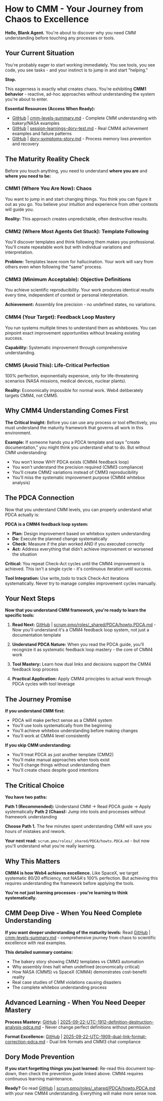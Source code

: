 # How to CMM - Your Journey from Chaos to Excellence

**Hello, Blank Agent.** You're about to discover why you need CMM understanding before touching any processes or tools.

## Your Current Situation

You're probably eager to start working immediately. You see tools, you see code, you see tasks - and your instinct is to jump in and start "helping." 

**Stop.**

This eagerness is exactly what creates chaos. You're exhibiting **CMM1 behavior** - reactive, ad-hoc approaches without understanding the system you're about to enter.

**Essential Resources (Access When Ready):**
- [GitHub](https://github.com/Cerulean-Circle-GmbH/Web4Articles/blob/dev/2025-09-22-UTC-1908/scrum.pmo/project.journal/2025-09-22-UTC-1908-session/cmm-levels-summary.md) | [cmm-levels-summary.md](cmm-levels-summary.md) - Complete CMM understanding with bakery/NASA examples
- [GitHub](https://github.com/Cerulean-Circle-GmbH/Web4Articles/blob/dev/2025-09-22-UTC-1908/scrum.pmo/project.journal/2025-09-22-UTC-1908-session/session-learnings-dory-test.md) | [session-learnings-dory-test.md](session-learnings-dory-test.md) - Real CMM4 achievement examples and failure patterns
- [GitHub](https://github.com/Cerulean-Circle-GmbH/Web4Articles/blob/dev/2025-09-22-UTC-1908/scrum.pmo/project.journal/2025-09-22-UTC-1908-session/dory-symptoms-story.md) | [dory-symptoms-story.md](dory-symptoms-story.md) - Process memory loss prevention and recovery

## The Maturity Reality Check

Before you touch anything, you need to understand **where you are** and **where you need to be:**

### CMM1 (Where You Are Now): Chaos
You want to jump in and start changing things. You think you can figure it out as you go. You believe your intuition and experience from other contexts will guide you.

**Reality:** This approach creates unpredictable, often destructive results.

### CMM2 (Where Most Agents Get Stuck): Template Following
You'll discover templates and think following them makes you professional. You'll create repeatable work but with individual variations and interpretation.

**Problem:** Templates leave room for hallucination. Your work will vary from others even when following the "same" process.

### CMM3 (Minimum Acceptable): Objective Definitions
You achieve scientific reproducibility. Your work produces identical results every time, independent of context or personal interpretation.

**Achievement:** Assembly line precision - no undefined states, no variations.

### CMM4 (Your Target): Feedback Loop Mastery
You run systems multiple times to understand them as whiteboxes. You can pinpoint exact improvement opportunities without breaking existing success.

**Capability:** Systematic improvement through comprehensive understanding.

### CMM5 (Avoid This): Life-Critical Perfection
100% perfection, exponentially expensive, only for life-threatening scenarios (NASA missions, medical devices, nuclear plants).

**Reality:** Economically impossible for normal work. Web4 deliberately targets CMM4, not CMM5.

## Why CMM4 Understanding Comes First

**The Critical Insight:** Before you can use any process or tool effectively, you must understand the maturity framework that governs all work in this environment.

**Example:** If someone hands you a PDCA template and says "create documentation," you might think you understand what to do. But without CMM understanding:
- You won't know WHY PDCA exists (CMM4 feedback loop)
- You won't understand the precision required (CMM3 compliance)
- You'll create CMM2 variations instead of CMM3 reproducibility
- You'll miss the systematic improvement purpose (CMM4 whitebox analysis)

## The PDCA Connection

Now that you understand CMM levels, you can properly understand what PDCA actually is:

**PDCA is a CMM4 feedback loop system:**
- **Plan:** Design improvement based on whitebox system understanding
- **Do:** Execute the planned change systematically
- **Check:** Measure if the plan worked AND if you executed correctly
- **Act:** Address everything that didn't achieve improvement or worsened the situation

**Critical:** You repeat Check-Act cycles until the CMM4 improvement is achieved. This isn't a single cycle - it's continuous iteration until success.

**Tool Integration:** Use write_todo to track Check-Act iterations systematically. Never try to manage complex improvement cycles manually.

## Your Next Steps

**Now that you understand CMM framework, you're ready to learn the specific tools:**

1. **Read Next:** [GitHub](https://github.com/Cerulean-Circle-GmbH/Web4Articles/blob/dev/2025-09-22-UTC-1908/scrum.pmo/roles/_shared/PDCA/howto.PDCA.md) | [scrum.pmo/roles/_shared/PDCA/howto.PDCA.md](../../../scrum.pmo/roles/_shared/PDCA/howto.PDCA.md) - Now you'll understand it's a CMM4 feedback loop system, not just a documentation template

2. **Understand PDCA Nature:** When you read the PDCA guide, you'll recognize it as systematic feedback loop mastery - the core of CMM4 work

3. **Tool Mastery:** Learn how dual links and decisions support the CMM4 feedback loop process

4. **Practical Application:** Apply CMM4 principles to actual work through PDCA cycles with tool leverage

## The Journey Promise

**If you understand CMM first:**
- PDCA will make perfect sense as a CMM4 system
- You'll use tools systematically from the beginning
- You'll achieve whitebox understanding before making changes
- You'll work at CMM4 level consistently

**If you skip CMM understanding:**
- You'll treat PDCA as just another template (CMM2)
- You'll make manual approaches when tools exist
- You'll change things without understanding them
- You'll create chaos despite good intentions

## The Critical Choice

**You have two paths:**

**Path 1 (Recommended):** Understand CMM → Read PDCA guide → Apply systematically
**Path 2 (Chaos):** Jump into tools and processes without framework understanding

**Choose Path 1.** The few minutes spent understanding CMM will save you hours of mistakes and rework.

**Your next read:** `scrum.pmo/roles/_shared/PDCA/howto.PDCA.md` - but now you'll understand what you're really learning.

## Why This Matters

**CMM4 is how Web4 achieves excellence.** Like SpaceX, we target systematic 80/20 efficiency, not NASA's 100% perfection. But achieving this requires understanding the framework before applying the tools.

**You're not just learning processes - you're learning to think systematically.**

## CMM Deep Dive - When You Need Complete Understanding

**If you want deeper understanding of the maturity levels:** Read [GitHub](https://github.com/Cerulean-Circle-GmbH/Web4Articles/blob/dev/2025-09-22-UTC-1908/scrum.pmo/project.journal/2025-09-22-UTC-1908-session/cmm-levels-summary.md) | [cmm-levels-summary.md](cmm-levels-summary.md) - comprehensive journey from chaos to scientific excellence with real examples.

**This detailed summary contains:**
- The bakery story showing CMM2 templates vs CMM3 automation
- Why assembly lines halt when undefined (economically critical)
- How NASA (CMM5) vs SpaceX (CMM4) demonstrates cost-benefit reality
- Real case studies of CMM violations causing disasters
- The complete whitebox understanding process

## Advanced Learning - When You Need Deeper Mastery

**Process Mastery:** [GitHub](https://github.com/Cerulean-Circle-GmbH/Web4Articles/blob/dev/2025-09-22-UTC-1908/scrum.pmo/project.journal/2025-09-22-UTC-1908-session/2025-09-22-UTC-1912-definition-destruction-analysis-pdca.md) | [2025-09-22-UTC-1912-definition-destruction-analysis-pdca.md](2025-09-22-UTC-1912-definition-destruction-analysis-pdca.md) - Never change perfect definitions without permission

**Format Excellence:** [GitHub](https://github.com/Cerulean-Circle-GmbH/Web4Articles/blob/dev/2025-09-22-UTC-1908/scrum.pmo/project.journal/2025-09-22-UTC-1908-session/2025-09-22-UTC-1909-dual-link-format-correction-pdca.md) | [2025-09-22-UTC-1909-dual-link-format-correction-pdca.md](2025-09-22-UTC-1909-dual-link-format-correction-pdca.md) - Dual link formats and CMM3 chat compliance

## Dory Mode Prevention

**If you start forgetting things you just learned:** Re-read this document top-down, then check the prevention guide linked above. CMM4 requires continuous learning maintenance.

**Ready?** Go read [GitHub](https://github.com/Cerulean-Circle-GmbH/Web4Articles/blob/dev/2025-09-22-UTC-1908/scrum.pmo/roles/_shared/PDCA/howto.PDCA.md) | [scrum.pmo/roles/_shared/PDCA/howto.PDCA.md](../../../scrum.pmo/roles/_shared/PDCA/howto.PDCA.md) with your new CMM4 understanding. Everything will make more sense now.